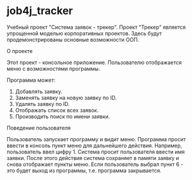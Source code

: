 # job4j_tracker
Учебный проект "Система заявок - трекер".
Проект "Трекер" является упрощенной моделью корпоративных проектов.
Здесь будут продемонстрированы основные возможности ООП.

О проекте

Этот проект - консольное приложение.
Пользователю отображается меню с возможностями программы.

Программа может:

1. Добавлять заявку.
2. Заменять заявку на новую заявку по ID.
3. Удалять заявку по ID.
4. Отображать список всех заявок.
5. Производить поиск по имени заявки.

Поведение пользователя

Пользователь запускает программу и видит меню. 
Программа просит ввести в консоль пункт меню для дальнейшего действия.
Например, пользователь ввел цифру 1. Система просит пользователя ввести имя заявки. 
После этого действия система сохраняет в памяти заявку и снова отображает пункты меню.
Если пользователь выбрал пункт 6 - это будет выход из программы, т.е. программа закрывается.